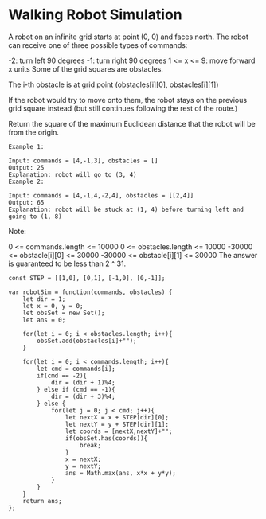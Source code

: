 # Walking Robot Simulation

A robot on an infinite grid starts at point (0, 0) and faces north.  The robot can receive one of three possible types of commands:

-2: turn left 90 degrees
-1: turn right 90 degrees
1 <= x <= 9: move forward x units
Some of the grid squares are obstacles.

The i-th obstacle is at grid point (obstacles[i][0], obstacles[i][1])

If the robot would try to move onto them, the robot stays on the previous grid square instead (but still continues following the rest of the route.)

Return the square of the maximum Euclidean distance that the robot will be from the origin.

```
Example 1:

Input: commands = [4,-1,3], obstacles = []
Output: 25
Explanation: robot will go to (3, 4)
Example 2:

Input: commands = [4,-1,4,-2,4], obstacles = [[2,4]]
Output: 65
Explanation: robot will be stuck at (1, 4) before turning left and going to (1, 8)
```

Note:

0 <= commands.length <= 10000
0 <= obstacles.length <= 10000
-30000 <= obstacle[i][0] <= 30000
-30000 <= obstacle[i][1] <= 30000
The answer is guaranteed to be less than 2 ^ 31.

```
const STEP = [[1,0], [0,1], [-1,0], [0,-1]];

var robotSim = function(commands, obstacles) {
    let dir = 1;
    let x = 0, y = 0;
    let obsSet = new Set();
    let ans = 0;

    for(let i = 0; i < obstacles.length; i++){
        obsSet.add(obstacles[i]+"");
    }

    for(let i = 0; i < commands.length; i++){
        let cmd = commands[i];
        if(cmd == -2){
            dir = (dir + 1)%4;
        } else if (cmd == -1){
            dir = (dir + 3)%4;
        } else {
            for(let j = 0; j < cmd; j++){
                let nextX = x + STEP[dir][0];
                let nextY = y + STEP[dir][1];
                let coords = [nextX,nextY]+"";
                if(obsSet.has(coords)){
                    break;
                }
                x = nextX;
                y = nextY;
                ans = Math.max(ans, x*x + y*y);
            }
        }
    }
    return ans;
};
```
